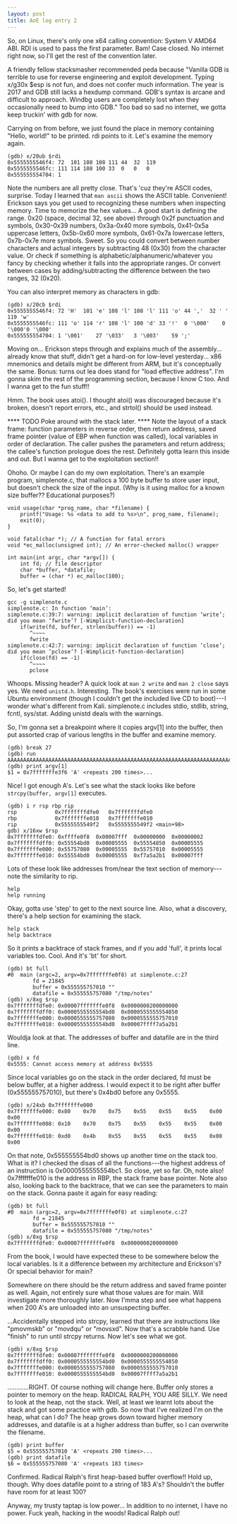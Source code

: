 ```yaml
---
layout: post
title: AoE log entry 2
---
```


So, on Linux, there's only one x64 calling convention: System V AMD64 ABI. RDI is used to pass the first parameter. Bam! Case closed. No internet right now, so I'll get the rest of the convention later.

A friendly fellow stacksmasher recommended peda because "Vanilla GDB is terrible to use for reverse engineering and exploit development. Typing x/g30x $esp is not fun, and does not confer much information. The year is 2017 and GDB still lacks a hexdump command. GDB's syntax is arcane and difficult to approach. Windbg users are completely lost when they occasionally need to bump into GDB." Too bad so sad no internet, we gotta keep truckin' with gdb for now.

Carrying on from before, we just found the place in memory containing "Hello, world!" to be printed. rdi points to it. Let's examine the memory again.
```
(gdb) x/20ub $rdi
0x5555555546f4:	72	101	108	108	111	44	32	119
0x5555555546fc:	111	114	108	100	33	0	0	0
0x555555554704:	1	
```
Note the numbers are all pretty close. That's 'cuz they're ASCII codes, surprise. Today I learned that `man ascii` shows the ASCII table. Convenient! Erickson says you get used to recognizing these numbers when inspecting memory. Time to memorize the hex values... A good start is defining the range. 0x20 (space, decimal 32, see above) through 0x2f punctuation and symbols, 0x30-0x39 numbers, 0x3a-0x40 more symbols, 0x41-0x5a uppercase letters, 0x5b-0x60 more symbols, 0x61-0x7a lowercase letters, 0x7b-0x7e more symbols. Sweet. So you could convert between number characters and actual integers by subtracting 48 (0x30) from the character value. Or check if something is alphabetic/alphanumeric/whatever you fancy by checking whether it falls into the appropriate ranges. Or convert between cases by adding/subtracting the difference between the two ranges, 32 (0x20).

You can also interpret memory as characters in gdb:
```
(gdb) x/20cb $rdi
0x5555555546f4:	72 'H'	101 'e'	108 'l'	108 'l'	111 'o'	44 ','	32 ' '	119 'w'
0x5555555546fc:	111 'o'	114 'r'	108 'l'	100 'd'	33 '!'	0 '\000'	0 '\000'0 '\000'
0x555555554704:	1 '\001'	27 '\033'	3 '\003'	59 ';'
```

Moving on... Erickson steps through and explains much of the assembly... already know that stuff, didn't get a hard-on for low-level yesterday... x86 mnemonics and details might be different from ARM, but it's conceptually the same. Bonus: turns out lea does stand for "load effective address". I'm gonna skim the rest of the programming section, because I know C too. And I wanna get to the fun stuff!!

Hmm. The book uses atoi(). I thought atoi() was discouraged because it's broken, doesn't report errors, etc., and strtol() should be used instead.

**** TODO Poke around with the stack later. **** Note the layout of a stack frame: function parameters in reverse order, then return address, saved frame pointer (value of EBP when function was called), local variables in order of declaration. The caller pushes the parameters and return address; the callee's function prologue does the rest. Definitely gotta learn this inside and out. But I wanna get to the exploitation section!!

Ohoho. Or maybe I can do my own exploitation. There's an example program, simplenote.c, that mallocs a 100 byte buffer to store user input, but doesn't check the size of the input. (Why is it using malloc for a known size buffer?? Educational purposes?)
```
void usage(char *prog_name, char *filename) {
	printf("Usage: %s <data to add to %s>\n", prog_name, filename);
	exit(0);
}

void fatal(char *); // A function for fatal errors
void *ec_malloc(unsigned int); // An error-checked malloc() wrapper

int main(int argc, char *argv[]) {
	int fd; // file descriptor
	char *buffer, *datafile;
	buffer = (char *) ec_malloc(100);
```

So, let's get started!
```
gcc -g simplenote.c 
simplenote.c: In function ‘main’:
simplenote.c:39:7: warning: implicit declaration of function ‘write’; did you mean ‘fwrite’? [-Wimplicit-function-declaration]
    if(write(fd, buffer, strlen(buffer)) == -1)
       ^~~~~
       fwrite
simplenote.c:42:7: warning: implicit declaration of function ‘close’; did you mean ‘pclose’? [-Wimplicit-function-declaration]
    if(close(fd) == -1)
       ^~~~~
       pclose
```
Whoops. Missing header? A quick look at `man 2 write` and `man 2 close` says yes. We need `unistd.h`. Interesting. The book's exercises were run in some Ubuntu environment (though I couldn't get the included live CD to boot)---I wonder what's different from Kali. simplenote.c includes stdio, stdlib, string, fcntl, sys/stat. Adding unistd deals with the warnings.

So, I'm gonna set a breakpoint where it copies argv[1] into the buffer, then put assorted crap of various lengths in the buffer and examine memory.
```
(gdb) break 27
(gdb) run AAAAAAAAAAAAAAAAAAAAAAAAAAAAAAAAAAAAAAAAAAAAAAAAAAAAAAAAAAAAAAAAAAAAAAAAAAAAAAAAAAAAAAAAAAAAAAAAAAAAAAAAAAAAAAAAAAAAAAAAAAAAAAAAAAAAAAAAAAAAAAAAAAAAAAAAAAAAAAAAAAAAAAAAAAAAAAAAAAAAAAAAAAAAAAAAAAAAAAAAAAAAAAAAAAAAAAAAAAAAAAAAAAAAAAAAAAAAAAAAAAAAAAAAAAAAAAAAAAAAAAAAAAAAAAAAAAAAAAAAAAAAAAAAAAAAAAA
(gdb) print argv[1]
$1 = 0x7fffffffe3f6 'A' <repeats 200 times>...
```
Nice! I got enough A's. Let's see what the stack looks like before `strcpy(buffer, argv[1]` executes.
```
(gdb) i r rsp rbp rip
rsp            0x7fffffffdfe0	0x7fffffffdfe0
rbp            0x7fffffffe010	0x7fffffffe010
rip            0x5555555549f2	0x5555555549f2 <main+98>
gdb) x/16xw $rsp
0x7fffffffdfe0:	0xffffe0f8	0x00007fff	0x00000000	0x00000002
0x7fffffffdff0:	0x55554bd0	0x00005555	0x55554850	0x00005555
0x7fffffffe000:	0x55757080	0x00005555	0x55757010	0x00005555
0x7fffffffe010:	0x55554bd0	0x00005555	0xf7a5a2b1	0x00007fff
```
Lots of these look like addresses from/near the text section of memory---note the similarity to rip.
```
help
help running
```
Okay, gotta use 'step' to get to the next source line. Also, what a discovery, there's a help section for examining the stack.
```
help stack
help backtrace
```
So it prints a backtrace of stack frames, and if you add 'full', it prints local variables too. Cool. And it's 'bt' for short.
```
(gdb) bt full
#0  main (argc=2, argv=0x7fffffffe0f8) at simplenote.c:27
        fd = 21845
        buffer = 0x555555757010 ""
        datafile = 0x555555757080 "/tmp/notes"
(gdb) x/8xg $rsp
0x7fffffffdfe0:	0x00007fffffffe0f8	0x0000000200000000
0x7fffffffdff0:	0x0000555555554bd0	0x0000555555554850
0x7fffffffe000:	0x0000555555757080	0x0000555555757010
0x7fffffffe010:	0x0000555555554bd0	0x00007ffff7a5a2b1
```
Wouldja look at that. The addresses of buffer and datafile are in the third line.
```
(gdb) x fd
0x5555:	Cannot access memory at address 0x5555
```
Since local variables go on the stack in the order declared, fd must be below buffer, at a higher address. I would expect it to be right after buffer (0x555555757010), but there's 0x4bd0 before any 0x5555.
```
(gdb) x/24xb 0x7fffffffe000
0x7fffffffe000:	0x80	0x70	0x75	0x55	0x55	0x55	0x00	0x00
0x7fffffffe008:	0x10	0x70	0x75	0x55	0x55	0x55	0x00	0x00
0x7fffffffe010:	0xd0	0x4b	0x55	0x55	0x55	0x55	0x00	0x00
```
On that note, 0x555555554bd0 shows up another time on the stack too. What is it?
I checked the disas of all the functions---the highest address of an instruction is 0x0000555555554bc1. So close, yet so far.
Oh, note also! 0x7fffffffe010 is the address in RBP, the stack frame base pointer. Note also also, looking back to the backtrace, that we can see the parameters to main on the stack. Gonna paste it again for easy reading:
```
(gdb) bt full
#0  main (argc=2, argv=0x7fffffffe0f8) at simplenote.c:27
        fd = 21845
        buffer = 0x555555757010 ""
        datafile = 0x555555757080 "/tmp/notes"
(gdb) x/8xg $rsp
0x7fffffffdfe0:	0x00007fffffffe0f8	0x0000000200000000
```
From the book, I would have expected these to be somewhere below the local variables. Is it a difference between my architecture and Erickson's? Or special behavior for main?

Somewhere on there should be the return address and saved frame pointer as well. Again, not entirely sure what those values are for main. Will investigate more thoroughly later. Now I'mma step and see what happens when 200 A's are unloaded into an unsuspecting buffer.

...Accidentally stepped into strcpy, learned that there are instructions like "pmovmskb" or "movdqu" or "movsxd". Now that's a scrabble hand. Use "finish" to run until strcpy returns. Now let's see what we got.
```
(gdb) x/8xg $rsp
0x7fffffffdfe0:	0x00007fffffffe0f8	0x0000000200000000
0x7fffffffdff0:	0x0000555555554bd0	0x0000555555554850
0x7fffffffe000:	0x0000555555757080	0x0000555555757010
0x7fffffffe010:	0x0000555555554bd0	0x00007ffff7a5a2b1
```
............RIGHT. Of course nothing will change here. Buffer only stores a pointer to memory on the heap. RADICAL RALPH, YOU ARE SILLY. We need to look at the heap, not the stack. Well, at least we learnt lots about the stack and got some practice with gdb. So now that I've realized I'm on the heap, what can I do? The heap grows down toward higher memory addresses, and datafile is at a higher address than buffer, so I can overwrite the filename.
```
(gdb) print buffer
$5 = 0x555555757010 'A' <repeats 200 times>...
(gdb) print datafile
$6 = 0x555555757080 'A' <repeats 183 times>
```
Confirmed. Radical Ralph's first heap-based buffer overflow!! Hold up, though. Why does datafile point to a string of 183 A's? Shouldn't the buffer have room for at least 100?

Anyway, my trusty taptap is low power... In addition to no internet, I have no power. Fuck yeah, hacking in the woods! Radical Ralph out!
